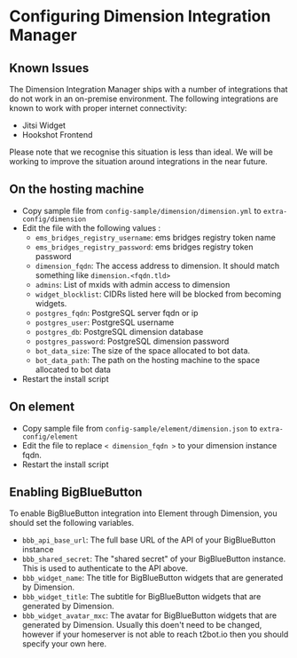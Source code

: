 # Configuring Dimension Integration Manager

## Known Issues

The Dimension Integration Manager ships with a number of integrations that do not work in an on-premise environment. The following integrations are known to work with proper internet connectivity:

- Jitsi Widget
- Hookshot Frontend

Please note that we recognise this situation is less than ideal. We will be working to improve the situation around integrations in the near future.

## On the hosting machine

- Copy sample file from `config-sample/dimension/dimension.yml` to
 `extra-config/dimension`
- Edit the file with the following values :
  - `ems_bridges_registry_username`: ems bridges registry token name
  - `ems_bridges_registry_password`: ems bridges registry token password
  - `dimension_fqdn`: The access address to dimension. It should match
    something like `dimension.<fqdn.tld>`
  - `admins`: List of mxids with admin access to dimension
  - `widget_blocklist`: CIDRs listed here will be blocked from becoming
    widgets.
  - `postgres_fqdn`: PostgreSQL server fqdn or ip
  - `postgres_user`: PostgreSQL username
  - `postgres_db`: PostgreSQL dimension database
  - `postgres_password`: PostgreSQL dimension password
  - `bot_data_size`: The size of the space allocated to bot data.
  - `bot_data_path`: The path on the hosting machine to the space allocated
    to bot data
- Restart the install script

## On element

- Copy sample file from `config-sample/element/dimension.json` to
 `extra-config/element`
- Edit the file to replace `< dimension_fqdn >` to your dimension instance
 fqdn.
- Restart the install script

## Enabling BigBlueButton

To enable BigBlueButton integration into Element through Dimension, you
should set the following variables.

- `bbb_api_base_url`: The full base URL of the API of your BigBlueButton
 instance
- `bbb_shared_secret`:  The "shared secret" of your BigBlueButton
 instance. This is used to authenticate to the API above.
- `bbb_widget_name`:  The title for BigBlueButton widgets that are generated
 by Dimension.
- `bbb_widget_title`: The subtitle for BigBlueButton widgets that are
 generated by Dimension.
- `bbb_widget_avatar_mxc`:  The avatar for BigBlueButton widgets that are
 generated by Dimension. Usually this doen't need to be changed, however if
 your homeserver is not able to reach t2bot.io then you should specify your
 own here.
